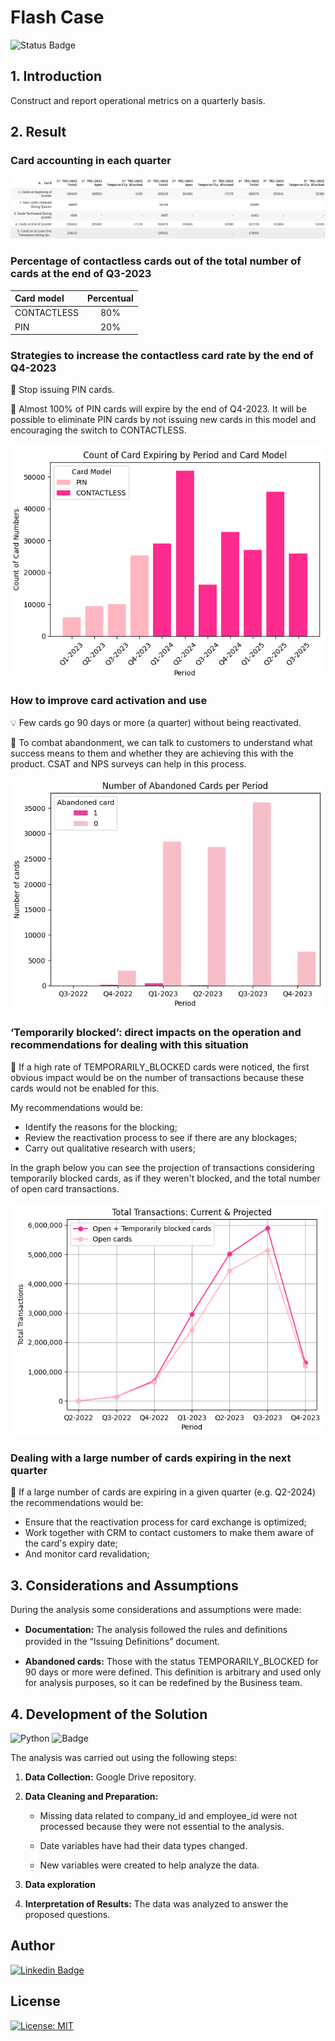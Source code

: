 # Flash Case

![Status Badge](https://img.shields.io/static/v1?label=STATUS&message=COMPLETE&color=008000)

## 1. Introduction

Construct and report operational metrics on a quarterly basis.

## 2. Result

### Card accounting in each quarter

![table](img/table.png)

### Percentage of contactless cards out of the total number of cards at the end of Q3-2023

| **Card model** | **Percentual** |
|:-|:-:|
| CONTACTLESS | 80% |
| PIN | 20% |

### Strategies to increase the contactless card rate by the end of Q4-2023

🎯 Stop issuing PIN cards.

🎯 Almost 100% of PIN cards will expire by the end of Q4-2023. It will be possible to eliminate PIN cards by not issuing new cards in this model and encouraging the switch to CONTACTLESS.

![transition pin to contactless](img/pin_to_contactless.png)

### How to improve card activation and use

💡 Few cards go 90 days or more (a quarter) without being reactivated.

🎯 To combat abandonment, we can talk to customers to understand what success means to them and whether they are achieving this with the product. CSAT and NPS surveys can help in this process.

![total abandoned cards](img/abandoned_card.png)

### ‘Temporarily blocked’: direct impacts on the operation and recommendations for dealing with this situation

🤔 If a high rate of TEMPORARILY_BLOCKED cards were noticed, the first obvious impact would be on the number of transactions because these cards would not be enabled for this.

My recommendations would be:

* Identify the reasons for the blocking;
* Review the reactivation process to see if there are any blockages;
* Carry out qualitative research with users;

In the graph below you can see the projection of transactions considering temporarily blocked cards, as if they weren't blocked, and the total number of open card transactions.

![cards projection](img/projection.png)

### Dealing with a large number of cards expiring in the next quarter

🤔 If a large number of cards are expiring in a given quarter (e.g. Q2-2024) the recommendations would be:

* Ensure that the reactivation process for card exchange is optimized;
* Work together with CRM to contact customers to make them aware of the card's expiry date;
* And monitor card revalidation;

## 3. Considerations and Assumptions

During the analysis some considerations and assumptions were made:

- **Documentation:** The analysis followed the rules and deﬁnitions provided in the “Issuing Deﬁnitions” document.

- **Abandoned cards:** Those with the status TEMPORARILY_BLOCKED for 90 days or more were defined. This definition is arbitrary and used only for analysis purposes, so it can be redefined by the Business team.

## 4. Development of the Solution
<img alt="Python" src="https://img.shields.io/badge/-Python-blue?style=flat&logo=python&logoColor=yellow" />  ![Badge](https://img.shields.io/badge/Colab-Google-%F9AB00?style=flat&logo=Google-Colab&color=blue)

The analysis was carried out using the following steps:
1. **Data Collection:** Google Drive repository.

2. **Data Cleaning and Preparation:** 

    * Missing data related to company_id and employee_id were not processed because they were not essential to the analysis.

    * Date variables have had their data types changed.

    * New variables were created to help analyze the data.

3. **Data exploration**

4. **Interpretation of Results:** The data was analyzed to answer the proposed questions.


## Author

[![Linkedin Badge](https://img.shields.io/badge/-Patrícia-blue?style=flat&logo=Linkedin&logoColor=white&link=https://www.linkedin.com/in/pathilink/)](https://www.linkedin.com/in/pathilink/)

## License

[![License: MIT](https://img.shields.io/badge/License-MIT-750014.svg)](https://opensource.org/licenses/MIT)



